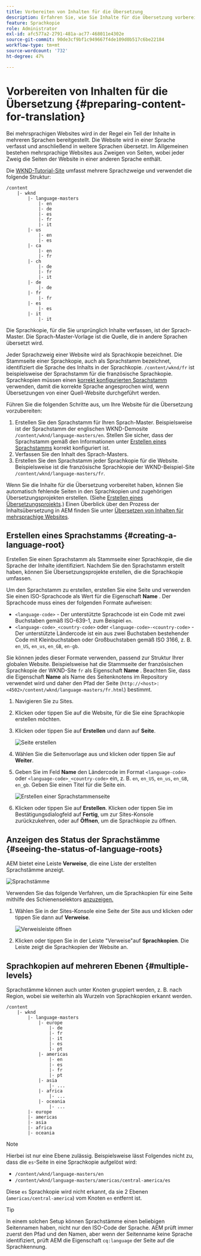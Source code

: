 ```yaml
---
title: Vorbereiten von Inhalten für die Übersetzung
description: Erfahren Sie, wie Sie Inhalte für die Übersetzung vorbereiten.
feature: Sprachkopie
role: Administrator
exl-id: afc577a2-2791-481a-ac77-468011e4302e
source-git-commit: 90de3cf9bf1c949667f4de109d0b517c6be22184
workflow-type: tm+mt
source-wordcount: '732'
ht-degree: 47%

---
```


# Vorbereiten von Inhalten für die Übersetzung {#preparing-content-for-translation}

Bei mehrsprachigen Websites wird in der Regel ein Teil der Inhalte in mehreren Sprachen bereitgestellt. Die Website wird in einer Sprache verfasst und anschließend in weitere Sprachen übersetzt. Im Allgemeinen bestehen mehrsprachige Websites aus Zweigen von Seiten, wobei jeder Zweig die Seiten der Website in einer anderen Sprache enthält.

Die [WKND-Tutorial-Site](/help/implementing/developing/introduction/develop-wknd-tutorial.md) umfasst mehrere Sprachzweige und verwendet die folgende Struktur:

```text
/content
    |- wknd
        |- language-masters
            |- en
            |- de
            |- es
            |- fr
            |- it
        |- us
            |- en
            |- es
        |- ca
            |- en
            |- fr
        |- ch
            |- de
            |- fr
            |- it
        |- de
            |- de
        |- fr
            |- fr
        |- es
            |- es
        |- it
            |- it
```

Die Sprachkopie, für die Sie ursprünglich Inhalte verfassen, ist der Sprach-Master. Die Sprach-Master-Vorlage ist die Quelle, die in andere Sprachen übersetzt wird.

Jeder Sprachzweig einer Website wird als Sprachkopie bezeichnet. Die Stammseite einer Sprachkopie, auch als Sprachstamm bezeichnet, identifiziert die Sprache des Inhalts in der Sprachkopie. `/content/wknd/fr` ist beispielsweise der Sprachstamm für die französische Sprachkopie. Sprachkopien müssen einen [korrekt konfigurierten Sprachstamm](preparation.md#creating-a-language-root) verwenden, damit die korrekte Sprache angesprochen wird, wenn Übersetzungen von einer Quell-Website durchgeführt werden.

Führen Sie die folgenden Schritte aus, um Ihre Website für die Übersetzung vorzubereiten:

1. Erstellen Sie den Sprachstamm für Ihren Sprach-Master. Beispielsweise ist der Sprachstamm der englischen WKND-Demosite `/content/wknd/language-masters/en`. Stellen Sie sicher, dass der Sprachstamm gemäß den Informationen unter [Erstellen eines Sprachstamms](preparation.md#creating-a-language-root) korrekt konfiguriert ist.
1. Verfassen Sie den Inhalt des Sprach-Masters.
1. Erstellen Sie den Sprachstamm jeder Sprachkopie für die Website. Beispielsweise ist die französische Sprachkopie der WKND-Beispiel-Site `/content/wknd/language-masters/fr`.

Wenn Sie die Inhalte für die Übersetzung vorbereitet haben, können Sie automatisch fehlende Seiten in den Sprachkopien und zugehörigen Übersetzungsprojekten erstellen. (Siehe [Erstellen eines Übersetzungsprojekts](managing-projects.md).) Einen Überblick über den Prozess der Inhaltsübersetzung in AEM finden Sie unter [Übersetzen von Inhalten für mehrsprachige Websites](overview.md).

## Erstellen eines Sprachstamms {#creating-a-language-root}

Erstellen Sie einen Sprachstamm als Stammseite einer Sprachkopie, die die Sprache der Inhalte identifiziert. Nachdem Sie den Sprachstamm erstellt haben, können Sie Übersetzungsprojekte erstellen, die die Sprachkopie umfassen.

Um den Sprachstamm zu erstellen, erstellen Sie eine Seite und verwenden Sie einen ISO-Sprachcode als Wert für die Eigenschaft **Name** . Der Sprachcode muss eines der folgenden Formate aufweisen:

* `<language-code>` - Der unterstützte Sprachcode ist ein Code mit zwei Buchstaben gemäß ISO-639-1, zum Beispiel `en`.
* `<language-code>_<country-code>` oder  `<language-code>-<country-code>`  - Der unterstützte Ländercode ist ein aus zwei Buchstaben bestehender Code mit Kleinbuchstaben oder Großbuchstaben gemäß ISO 3166, z. B.  `en_US`,  `en_us`,  `en_GB`,  `en-gb`.

Sie können jedes dieser Formate verwenden, passend zur Struktur Ihrer globalen Website.  Beispielsweise hat die Stammseite der französischen Sprachkopie der WKND-Site `fr` als Eigenschaft **Name** . Beachten Sie, dass die Eigenschaft **Name** als Name des Seitenknotens im Repository verwendet wird und daher den Pfad der Seite (`http://<host>:<4502>/content/wknd/language-masters/fr.html`) bestimmt.

1. Navigieren Sie zu Sites.
1. Klicken oder tippen Sie auf die Website, für die Sie eine Sprachkopie erstellen möchten.
1. Klicken oder tippen Sie auf **Erstellen** und dann auf **Seite**.

   ![Seite erstellen](../assets/create-page.png)

1. Wählen Sie die Seitenvorlage aus und klicken oder tippen Sie auf **Weiter**.
1. Geben Sie im Feld **Name** den Ländercode im Format `<language-code>` oder `<language-code>_<country-code>` ein, z. B. `en`, `en_US`, `en_us`, `en_GB`, `en_gb`. Geben Sie einen Titel für die Seite ein.

   ![Erstellen einer Sprachstammenseite](../assets/create-language-root.png)

1. Klicken oder tippen Sie auf **Erstellen**. Klicken oder tippen Sie im Bestätigungsdialogfeld auf **Fertig**, um zur Sites-Konsole zurückzukehren, oder auf **Öffnen**, um die Sprachkopie zu öffnen.

## Anzeigen des Status der Sprachstämme {#seeing-the-status-of-language-roots}

AEM bietet eine Leiste **Verweise**, die eine Liste der erstellten Sprachstämme anzeigt.

![Sprachstämme](../assets/language-roots.png)

Verwenden Sie das folgende Verfahren, um die Sprachkopien für eine Seite mithilfe des Schienenselektors [anzuzeigen.](/help/sites-cloud/authoring/getting-started/basic-handling.md#rail-selector)

1. Wählen Sie in der Sites-Konsole eine Seite der Site aus und klicken oder tippen Sie dann auf **Verweise**.

   ![Verweisleiste öffnen](../assets/opening-references-rail.png)

1. Klicken oder tippen Sie in der Leiste &quot;Verweise&quot;auf **Sprachkopien**. Die Leiste zeigt die Sprachkopien der Website an.

## Sprachkopien auf mehreren Ebenen {#multiple-levels}

Sprachstämme können auch unter Knoten gruppiert werden, z. B. nach Region, wobei sie weiterhin als Wurzeln von Sprachkopien erkannt werden.

```text
/content
    |- wknd
        |- language-masters
            |- europe
                |- de
                |- fr
                |- it
                |- es
                ]- pt
            |- americas
                |- en
                |- es
                |- fr
                |- pt
            |- asia
                |- ...
            |- africa
                |- ...
            |- oceania
                |- ...
        |- europe
        |- americas
        |- asia
        |- africa
        |- oceania            
```

>[!NOTE]
>
>Hierbei ist nur eine Ebene zulässig. Beispielsweise lässt Folgendes nicht zu, dass die `es`-Seite in eine Sprachkopie aufgelöst wird:
>
>* `/content/wknd/language-masters/en`
>* `/content/wknd/language-masters/americas/central-america/es`

>
> 
Diese `es` Sprachkopie wird nicht erkannt, da sie 2 Ebenen (`americas/central-america`) vom Knoten `en` entfernt ist.

>[!TIP]
>
>In einem solchen Setup können Sprachstämme einen beliebigen Seitennamen haben, nicht nur den ISO-Code der Sprache. AEM prüft immer zuerst den Pfad und den Namen, aber wenn der Seitenname keine Sprache identifiziert, prüft AEM die Eigenschaft `cq:language` der Seite auf die Sprachkennung.
